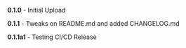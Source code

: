 **0.1.0** - Initial Upload

**0.1.1** - Tweaks on README.md and added CHANGELOG.md

**0.1.1a1** - Testing CI/CD Release
